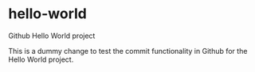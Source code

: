 # hello-world
Github Hello World project

This is a dummy change to test the commit functionality in Github for the Hello World project. 
